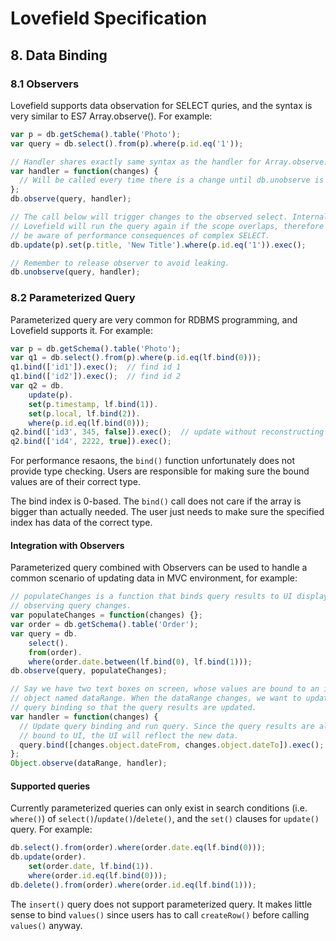 # Lovefield Specification

## 8. Data Binding

### 8.1 Observers

Lovefield supports data observation for SELECT quries, and the syntax is very
similar to ES7 Array.observe(). For example:

```js
var p = db.getSchema().table('Photo');
var query = db.select().from(p).where(p.id.eq('1'));

// Handler shares exactly same syntax as the handler for Array.observe.
var handler = function(changes) {
  // Will be called every time there is a change until db.unobserve is called.
};
db.observe(query, handler);

// The call below will trigger changes to the observed select. Internally
// Lovefield will run the query again if the scope overlaps, therefore please
// be aware of performance consequences of complex SELECT.
db.update(p).set(p.title, 'New Title').where(p.id.eq('1')).exec();

// Remember to release observer to avoid leaking.
db.unobserve(query, handler);
```

### 8.2 Parameterized Query

Parameterized query are very common for RDBMS programming, and Lovefield
supports it. For example:

```js
var p = db.getSchema().table('Photo');
var q1 = db.select().from(p).where(p.id.eq(lf.bind(0)));
q1.bind(['id1']).exec();  // find id 1
q1.bind(['id2']).exec();  // find id 2
var q2 = db.
    update(p).
    set(p.timestamp, lf.bind(1)).
    set(p.local, lf.bind(2)).
    where(p.id.eq(lf.bind(0)));
q2.bind(['id3', 345, false]).exec();  // update without reconstructing query.
q2.bind(['id4', 2222, true]).exec();
```

For performance resaons, the `bind()` function unfortunately does not provide
type checking. Users are responsible for making sure the bound values are of
their correct type.

The bind index is 0-based. The `bind()` call does not care if the array is
bigger than actually needed. The user just needs to make sure the specified
index has data of the correct type.

#### Integration with Observers

Parameterized query combined with Observers can be used to handle a common
scenario of updating data in MVC environment, for example:

```js
// populateChanges is a function that binds query results to UI display by
// observing query changes.
var populateChanges = function(changes) {};
var order = db.getSchema().table('Order');
var query = db.
    select().
    from(order).
    where(order.date.between(lf.bind(0), lf.bind(1)));
db.observe(query, populateChanges);

// Say we have two text boxes on screen, whose values are bound to an in-memory
// object named dataRange. When the dataRange changes, we want to update the
// query binding so that the query results are updated.
var handler = function(changes) {
  // Update query binding and run query. Since the query results are already
  // bound to UI, the UI will reflect the new data.
  query.bind([changes.object.dateFrom, changes.object.dateTo]).exec();
};
Object.observe(dataRange, handler);
```

#### Supported queries

Currently parameterized queries can only exist in search conditions
(i.e. `where()`) of `select()`/`update()`/`delete()`, and the `set()` clauses
for `update()` query. For example:

```js
db.select().from(order).where(order.date.eq(lf.bind(0)));
db.update(order).
    set(order.date, lf.bind(1)).
    where(order.id.eq(lf.bind(0)));
db.delete().from(order).where(order.id.eq(lf.bind(1)));
```

The `insert()` query does not support parameterized query. It makes little sense
to bind `values()` since users has to call `createRow()` before calling
`values()` anyway.
